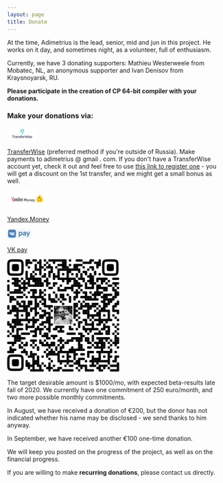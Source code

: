 ```yaml
---
layout: page
title: Donate
---
```



At the time, Adimetrius is the lead, senior, mid and jun in this project\. He works on it day, and sometimes night, as a volunteer, full of enthusiasm\.

Currently, we have 3 donating supporters: Mathieu Westerweele from Mobatec, NL, an anonymous supporter and Ivan Denisov from Kraysnoyarsk, RU\.



**Please participate in the creation of CP 64\-bit compiler with your donations\.** 

### Make your donations via:

![](/img/transferwise.png)

[TransferWise](https://transferwise.com/transferFlow#/enterpayment) \(preferred method if you're outside of Russia\)\. Make payments to adimetrius @ gmail \. com\. If you don't have a TransferWise account yet, check it out and feel free to use [this link to register one](https://transferwise.com/invite/u/antond59) \- you will get a discount on the 1st transfer, and we might get a small bonus as well\.

![](/img/yandexmoney.png)

[Yandex\.Money](https://money.yandex.ru/to/41001581613161)

![](/img/vkpay.png)

[VK pay](https://vk.com/vkpay#action=transfer-to-user&user_id=237579995)

![](/img/VKpayQR.png "VK Pay QR code for adimetrius")

The target desirable amount is $1000/mo, with expected beta\-results late fall of 2020\. We currently have one commitment of 250 euro/month, and two more possible monthly commitments\.

In August, we have received a donation of €200, but the donor has not indicated whether his name may be disclosed \- we send thanks to him anyway\.

In September, we have received another €100 one\-time donation\.



We will keep you posted on the progress of the project, as well as on the financial progress\.



If you are willing to make **recurring donations**, please contact us directly\.

